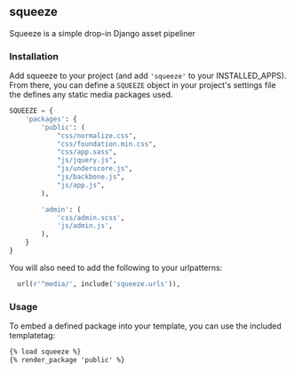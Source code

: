 ## squeeze

Squeeze is a simple drop-in Django asset pipeliner

### Installation

Add squeeze to your project (and add `'squeeze'` to your INSTALLED_APPS). From there, you can define a `SQUEEZE` object in your project's settings file the defines any static media packages used.

```python
SQUEEZE = {
    'packages': {
        'public': (
            "css/normalize.css",
            "css/foundation.min.css",
            "css/app.sass",
            "js/jquery.js",
            "js/underscore.js",
            "js/backbone.js",
            "js/app.js",
        ),

        'admin': (
            'css/admin.scss',
            'js/admin.js',
        ),
    }
}
```

You will also need to add the following to your urlpatterns:

```python
  url(r'^media/', include('squeeze.urls')),
```

### Usage

To embed a defined package into your template, you can use the included templatetag:

```html
{% load squeeze %}
{% render_package 'public' %}
```

